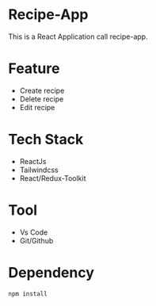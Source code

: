 # Recipe-App
This is a React Application call recipe-app.

# Feature
- Create recipe
- Delete recipe
- Edit recipe

# Tech Stack 
- ReactJs
- Tailwindcss
- React/Redux-Toolkit

# Tool
- Vs Code
- Git/Github

# Dependency
```Reactjs
npm install
```



